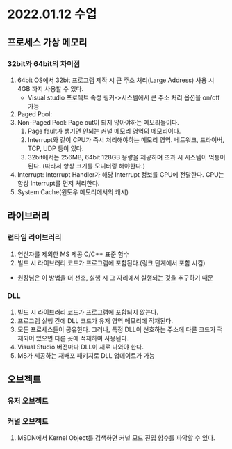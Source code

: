 # 2022.01.12 수업
## 프로세스 가상 메모리
### 32bit와 64bit의 차이점
1. 64bit OS에서 32bit 프로그램 제작 시 큰 주소 처리(Large Address) 사용 시 4GB 까지 사용할 수 있다.
    * Visual studio 프로젝트 속성 링커->시스템에서 큰 주소 처리 옵션을 on/off 가능
2. Paged Pool: 
3. Non-Paged Pool: Page out이 되지 않아야하는 메모리들이다. 
    1) Page fault가 생기면 안되는 커널 메모리 영역의 메모리이다.
    2) Interrupt와 같이 CPU가 즉시 처리해야하는 메모리 영역. 네트워크, 드라이버, TCP, UDP 등이 있다. 
    3) 32bit에서는 256MB, 64bit 128GB 용량을 제공하며 초과 시 시스템이 먹통이 된다. (따라서 항상 크기를 모니터링 해야한다.)    
4. Interrupt: Interrupt Handler가 해당 Interrupt 정보를 CPU에 전달한다. CPU는 항상 Interrupt를 먼저 처리한다.
5. System Cache(윈도우 메모리에서의 캐시)
    
## 라이브러리
### 런타임 라이브러리
1. 연산자를 제외한 MS 제공 C/C++ 표준 함수
2. 빌드 시 라이브러리 코드가 프로그램에 포함된다.(링크 단계에서 포함 시킴)
* 원장님은 이 방법을 더 선호, 실행 시 그 자리에서 실행되는 것을 추구하기 때문

### DLL
1. 빌드 시 라이브러리 코드가 프로그램에 포함되지 않는다.
2. 프로그램 실행 간에 DLL 코드가 유저 영역 메모리에 적재된다.
3. 모든 프로세스들이 공유한다. 그러나, 특정 DLL이 선호하는 주소에 다른 코드가 적재되어 있으면 다른 곳에 적재하여 사용된다.
4. Visual Studio 버전마다 DLL이 새로 나와야 한다. 
5. MS가 제공하는 재배포 패키지로 DLL 업데이트가 가능

## 오브젝트
### 유저 오브젝트
### 커널 오브젝트
1. MSDN에서 Kernel Object를 검색하면 커널 모드 진입 함수를 파악할 수 있다.
